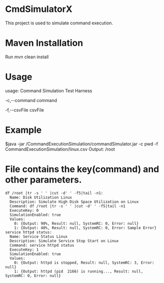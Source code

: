 # CmdSimulatorX
This project is used to simulate command execution.

# Maven Installation
Run mvn clean install

# Usage
usage: Command Simulation Test Harness

-c,--command <arg>   command

-f,--csvFile <arg>   csvFile

# Example
$java -jar /CommandExecutionSimulation/commandSimulator.jar -c pwd -f  CommandExecutionSimulation/linux.csv
Output: 
/root

# File contains the key(command) and other parameters.
```
df /root |tr -s ' ' |cut -d' ' -f5|tail -n1:
  Name: Disk Utilization Linux
  Description: Simulate High Disk Space Utilization on Linux
  Command: df /root |tr -s ' ' |cut -d' ' -f5|tail -n1
  ExecuteKey: 0
  SimulationEnabled: true
  Values:
    0: {Output: 90%, Result: null, SystemRC: 0, Error: null}
    1: {Output: 40%, Result: null, SystemRC: 0, Error: Sample Error}
service httpd status:
  Name: Service Status Linux
  Description: Simulate Service Stop Start on Linux
  Command: service httpd status
  ExecuteKey: 1
  SimulationEnabled: true
  Values:
    0: {Output: httpd is stopped, Result: null, SystemRC: 3, Error: null}
    1: {Output: httpd (pid  2166) is running..., Result: null, SystemRC: 0, Error: null}
```
